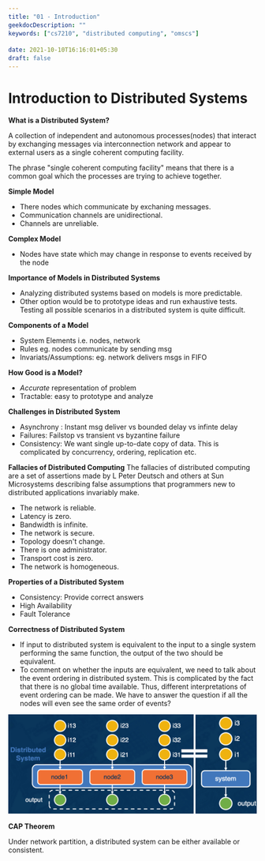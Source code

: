 ```yaml
---
title: "01 - Introduction"
geekdocDescription: ""
keywords: ["cs7210", "distributed computing", "omscs"]

date: 2021-10-10T16:16:01+05:30
draft: false
---
```


# Introduction to Distributed Systems



__What is a Distributed System?__

A collection of independent and autonomous processes(nodes) that interact by exchanging messages via interconnection network and appear to external users as a single coherent computing facility. 

The phrase "single coherent computing facility" means that there is a common goal which the processes are trying to achieve together.

__Simple Model__

* There nodes which communicate by exchaning messages.
* Communication channels are unidirectional. 
* Channels are unreliable.

__Complex Model__

* Nodes have state which may change in response to events received by the node

__Importance of Models in Distributed Systems__

* Analyzing distributed systems based on models is more predictable.
* Other option would be to prototype ideas and run exhaustive tests. Testing all possible scenarios in a distributed system is quite difficult.

__Components of a Model__

* System Elements i.e. nodes, network
* Rules eg. nodes communicate by sending msg
* Invariats/Assumptions: eg. network delivers msgs in FIFO

__How Good is a Model?__

* _Accurate_ representation of problem
* Tractable: easy to prototype and analyze

__Challenges in Distributed System__

* Asynchrony : Instant msg deliver vs bounded delay vs infinte delay
* Failures: Failstop vs transient vs byzantine failure
* Consistency: We want single up-to-date copy of data. This is complicated by concurrency, ordering, replication etc.

__Fallacies of Distributed Computing__
The fallacies of distributed computing are a set of assertions made by L Peter Deutsch and others at Sun Microsystems describing false assumptions that programmers new to distributed applications invariably make.

* The network is reliable.
* Latency is zero.
* Bandwidth is infinite.
* The network is secure.
* Topology doesn't change.
* There is one administrator.
* Transport cost is zero.
* The network is homogeneous.

__Properties of a Distributed System__

* Consistency: Provide correct answers
* High Availability
* Fault Tolerance

__Correctness of Distributed System__

* If input to distributed system is equivalent to the input to a single system performing the same function, the output of the two should be equivalent.
* To comment on whether the inputs are equivalent, we need to talk about the event ordering in distributed system. This is complicated by the fact that there is no global time available. Thus, different interpretations of event ordering can be made. We have to answer the question if all the nodes will even see the same order of events? 

![correctness](/images/cs7210/lectures/lecture01/correctness.png)



__CAP Theorem__

Under network partition, a distributed system can be either available or consistent.

